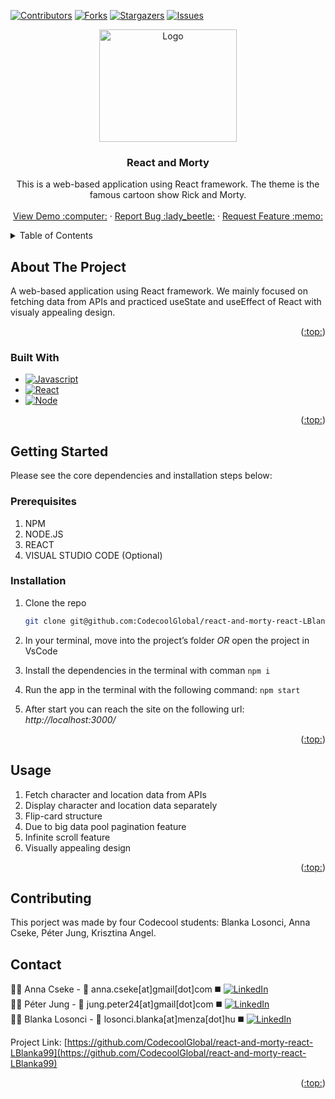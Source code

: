 
<a name="readme-top"></a>

<!-- PROJECT SHIELDS -->

[![Contributors][contributors-shield]][contributors-url]
[![Forks][forks-shield]][forks-url]
[![Stargazers][stars-shield]][stars-url]
[![Issues][issues-shield]][issues-url]
<div align="center">
<a href="https://github.com/CodecoolGlobal/react-and-morty-react-LBlanka99">
    <img src="src/components/Logo.png" alt="Logo" width="220" height="180">
  </a>

<h3 align="center">React and Morty</h3>

  <p align="center">
    This is a web-based application using React framework. The theme is the famous cartoon show Rick and Morty.
    <br />
    <br />
    <a href="https://github.com/CodecoolGlobal/react-and-morty-react-LBlanka99">View Demo :computer:</a>
    ·
    <a href="https://github.com/CodecoolGlobal/react-and-morty-react-LBlanka99">Report Bug :lady_beetle:</a>
    ·
    <a href="https://github.com/CodecoolGlobal/react-and-morty-react-LBlanka99">Request Feature :memo:</a>
  </p>
</div>



<!-- TABLE OF CONTENTS -->
<details>
  <summary>Table of Contents</summary>
  <ol>
    <li>
      <a href="#about-the-project">About The Project</a>
      <ul>
        <li><a href="#built-with">Built With</a></li>
      </ul>
    </li>
    <li>
      <a href="#getting-started">Getting Started</a>
      <ul>
        <li><a href="#prerequisites">Prerequisites</a></li>
        <li><a href="#installation">Installation</a></li>
      </ul>
    </li>
    <li><a href="#usage">Usage</a></li>
    <li><a href="#contributing">Contributing</a>
    <li><a href="#contact">Contact</a></li>
  </ol>
</details>



<!-- ABOUT THE PROJECT -->
## About The Project

A web-based application using React framework. We mainly focused on fetching data from APIs and practiced useState and useEffect of React with visualy appealing design.

<p align="right">(<a href="#readme-top">:top:</a>)</p>



### Built With

* [![Javascript][JavaScript.img]][JavaScript-url]
* [![React][React.js]][React-url]
* [![Node][Node.js]][Node-url]

<p align="right">(<a href="#readme-top">:top:</a>)</p>



<!-- GETTING STARTED -->
## Getting Started

Please see the core dependencies and installation steps below:

### Prerequisites
1. NPM
2. NODE.JS
3. REACT
4. VISUAL STUDIO CODE (Optional)


### Installation
1. Clone the repo
   ```sh
   git clone git@github.com:CodecoolGlobal/react-and-morty-react-LBlanka99.git
   ```
2. In your terminal, move into the project’s folder  _OR_ open the project in VsCode

3. Install the dependencies in the terminal with comman `npm i`
4. Run the app in the terminal with the following command: `npm start`
5. After start you can reach the site on the following url: _http://localhost:3000/_


<p align="right">(<a href="#readme-top">:top:</a>)</p>



<!-- USAGE EXAMPLES -->
## Usage
 1. Fetch character and location data from APIs
 2. Display character and location data separately
 3. Flip-card structure
 4. Due to big data pool pagination feature
 5. Infinite scroll feature
 6. Visually appealing design

<p align="right">(<a href="#readme-top">:top:</a>)</p>


<!-- CONTRIBUTING -->
## Contributing
This porject was made by four Codecool students: Blanka Losonci, Anna Cseke, Péter Jung, Krisztina Angel.

<!-- CONTACT -->
## Contact

:woman_technologist: Anna Cseke - :email: anna.cseke[at]gmail[dot]com :black_medium_square: [![LinkedIn][linkedin-shield]][linkedin-Anna]<br>
:man_technologist: Péter Jung - :email: jung.peter24[at]gmail[dot]com :black_medium_square: [![LinkedIn][linkedin-shield]][linkedin-Peter]<br>
:woman_technologist: Blanka Losonci - :email: losonci.blanka[at]menza[dot]hu :black_medium_square: [![LinkedIn][linkedin-shield]][linkedin-Blanka]<br>

Project Link: [https://github.com/CodecoolGlobal/react-and-morty-react-LBlanka99](https://github.com/CodecoolGlobal/react-and-morty-react-LBlanka99)

<p align="right">(<a href="#readme-top">:top:</a>)</p>



<!-- MARKDOWN LINKS & IMAGES -->
<!-- https://www.markdownguide.org/basic-syntax/#reference-style-links -->
[contributors-shield]: https://img.shields.io/github/contributors/CodecoolGlobal/react-and-morty-react-LBlanka99.svg?style=for-the-badge
[contributors-url]: https://github.com/CodecoolGlobal/react-and-morty-react-LBlanka99/graphs/contributors
[forks-shield]: https://img.shields.io/github/forks/CodecoolGlobal/react-and-morty-react-LBlanka99.svg?style=for-the-badge
[forks-url]: https://github.com/CodecoolGlobal/react-and-morty-react-LBlanka99/network/members
[stars-shield]: https://img.shields.io/github/stars/CodecoolGlobal/react-and-morty-react-LBlanka99.svg?style=for-the-badge
[stars-url]: https://github.com/CodecoolGlobal/react-and-morty-react-LBlanka99/stargazers
[issues-shield]: https://img.shields.io/github/issues/CodecoolGlobal/react-and-morty-react-LBlanka99.svg?style=for-the-badge
[issues-url]: https://github.com/CodecoolGlobal/react-and-morty-react-LBlanka99/issues
[linkedin-shield]: https://img.shields.io/badge/-LinkedIn-black.svg?style=for-the-badge&logo=linkedin&colorB=555
[linkedin-Peter]: https://www.linkedin.com/in/peter-jung-66833213b/
[linkedin-Anna]: https://www.linkedin.com/in/anna-cseke-847b1963/
[linkedin-Blanka]: https://www.linkedin.com/in/blanka-losonci-3190b8287/
[product-screenshot]: images/screenshot.png
[React.js]: https://img.shields.io/badge/React-20232A?style=for-the-badge&logo=react&logoColor=61DAFB
[React-url]: https://reactjs.org/
[JavaScript.img]:     https://img.shields.io/badge/JavaScript-323330?style=for-the-badge&logo=javascript&logoColor=F7DF1E
[JavaScript-url]: https://www.javascript.com/
[Node.js]: https://img.shields.io/badge/Node%20js-339933?style=for-the-badge&logo=nodedotjs&logoColor=white
[Node-url]: https://nodejs.org/en
[Npm]: https://img.shields.io/badge/npm-CB3837?style=for-the-badge&logo=npm&logoColor=white
[Npm-url]: https://www.npmjs.com/
